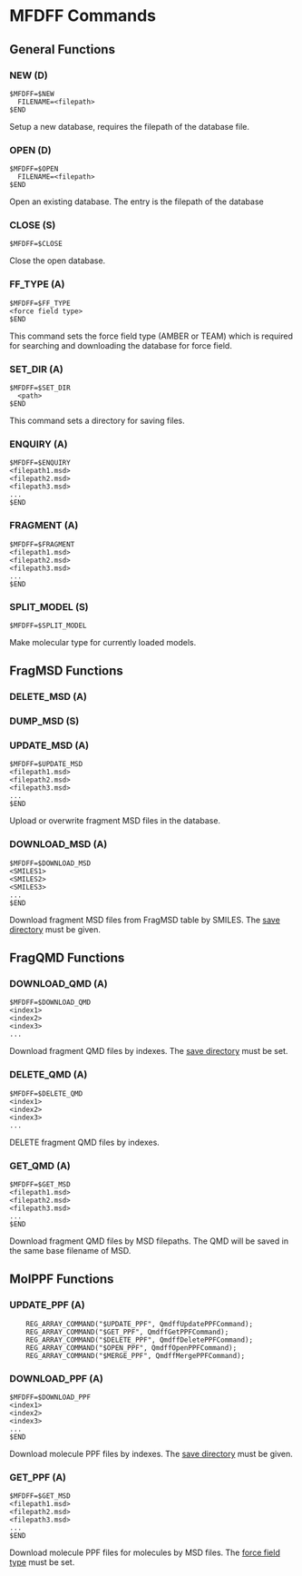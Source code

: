 # MFDFF Commands

## General Functions
### NEW (D) 
```
$MFDFF=$NEW
  FILENAME=<filepath>
$END
```
Setup a new database, requires the filepath of the database file.

### OPEN (D) 
```
$MFDFF=$OPEN
  FILENAME=<filepath>
$END
```
Open an existing database. The entry is the filepath of the database

### CLOSE (S)
```
$MFDFF=$CLOSE
```
Close the open database.

### FF_TYPE (A)
```
$MFDFF=$FF_TYPE
<force field type>
$END
```
This command sets the force field type (AMBER or TEAM) which is required for searching and downloading the database for force field. 

### SET_DIR (A)
```
$MFDFF=$SET_DIR
  <path>
$END
```
This command sets a directory for saving files. 

### ENQUIRY (A)
```
$MFDFF=$ENQUIRY
<filepath1.msd>
<filepath2.msd>
<filepath3.msd>
...
$END
```

### FRAGMENT (A)
```
$MFDFF=$FRAGMENT
<filepath1.msd>
<filepath2.msd>
<filepath3.msd>
...
$END
```

### SPLIT_MODEL (S)
```
$MFDFF=$SPLIT_MODEL
```
Make molecular type for currently loaded models. 

## FragMSD Functions

### DELETE_MSD (A)

### DUMP_MSD (S)

### UPDATE_MSD (A)
```
$MFDFF=$UPDATE_MSD
<filepath1.msd>
<filepath2.msd>
<filepath3.msd>
...
$END
```
Upload or overwrite fragment MSD files in the database. 

### DOWNLOAD_MSD (A)
```
$MFDFF=$DOWNLOAD_MSD
<SMILES1>
<SMILES2>
<SMILES3>
...
$END
```
Download fragment MSD files from FragMSD table by SMILES. The [save directory](#set_dir-a) must be given.

## FragQMD Functions

### DOWNLOAD_QMD (A)
```
$MFDFF=$DOWNLOAD_QMD
<index1>
<index2>
<index3>
...
```
Download fragment QMD files by indexes. The [save directory](#set_dir-a) must be set.

### DELETE_QMD (A)
```
$MFDFF=$DELETE_QMD
<index1>
<index2>
<index3>
...
```
DELETE fragment QMD files by indexes.

### GET_QMD (A)
```
$MFDFF=$GET_MSD
<filepath1.msd>
<filepath2.msd>
<filepath3.msd>
...
$END
```
Download fragment QMD files by MSD filepaths. The QMD will be saved in the same base filename of MSD. 

## MolPPF Functions

### UPDATE_PPF (A)

        REG_ARRAY_COMMAND("$UPDATE_PPF", QmdffUpdatePPFCommand);
        REG_ARRAY_COMMAND("$GET_PPF", QmdffGetPPFCommand);
        REG_ARRAY_COMMAND("$DELETE_PPF", QmdffDeletePPFCommand);
        REG_ARRAY_COMMAND("$OPEN_PPF", QmdffOpenPPFCommand);
        REG_ARRAY_COMMAND("$MERGE_PPF", QmdffMergePPFCommand);

### DOWNLOAD_PPF (A)
```
$MFDFF=$DOWNLOAD_PPF
<index1>
<index2>
<index3>
...
$END
```
Download molecule PPF files by indexes. The [save directory](#set_dir-a)  must be given.

### GET_PPF (A)
```
$MFDFF=$GET_MSD
<filepath1.msd>
<filepath2.msd>
<filepath3.msd>
...
$END
```
Download molecule PPF files for molecules by MSD files. The [force field type](#ff_type-a) must be set.












